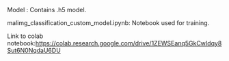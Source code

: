 Model : Contains .h5 model.

malimg_classification_custom_model.ipynb: Notebook used for training.

Link to colab notebook:https://colab.research.google.com/drive/1ZEWSEanq5GkCwIdqy8Sut6N0NqdaU6DU
